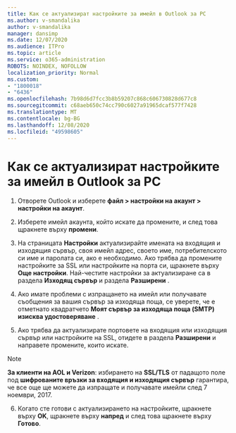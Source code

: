 ```yaml
---
title: Как се актуализират настройките за имейл в Outlook за PC
ms.author: v-smandalika
author: v-smandalika
manager: dansimp
ms.date: 12/07/2020
ms.audience: ITPro
ms.topic: article
ms.service: o365-administration
ROBOTS: NOINDEX, NOFOLLOW
localization_priority: Normal
ms.custom:
- "1800018"
- "6436"
ms.openlocfilehash: 7b98d6d7fcc3b8b59207c868c606730828d677c8
ms.sourcegitcommit: c68aeb650c74cc790c6027a91965dcaf577f7428
ms.translationtype: MT
ms.contentlocale: bg-BG
ms.lasthandoff: 12/08/2020
ms.locfileid: "49598605"
---
```

# <a name="how-to-update-email-settings-in-outlook-for-pc"></a>Как се актуализират настройките за имейл в Outlook за PC

1. Отворете Outlook и изберете **файл > настройки на акаунт > настройки на акаунт**.

2. Изберете имейл акаунта, който искате да промените, и след това щракнете върху **промени**. 

3. На страницата **Настройки** актуализирайте имената на входящия и изходящия сървър, своя имейл адрес, своето име, потребителското си име и паролата си, ако е необходимо. Ако трябва да промените настройките за SSL или настройките на порта си, щракнете върху **Още настройки**. Най-честите настройки за актуализиране са в раздела **Изходящ сървър** и раздела **Разширени** .

4. Ако имате проблеми с изпращането на имейл или получавате съобщения за вашия сървър за изходяща поща, се уверете, че е отметнато квадратчето **Моят сървър за изходяща поща (SMTP) изисква удостоверяване** .

5. Ако трябва да актуализирате портовете на входящия или изходящия сървър или настройките на SSL, отидете в раздела **Разширени** и направете промените, които искате.

> [!NOTE]
> **За клиенти на AOL и Verizon**: избирането на **SSL/TLS** от падащото поле под **шифрованите връзки за входящия и изходящия сървър** гарантира, че все още ще можете да изпращате и получавате имейли след 7 ноември, 2017.

6. Когато сте готови с актуализирането на настройките, щракнете върху **OK**, щракнете върху **напред** и след това щракнете върху **Готово**.


